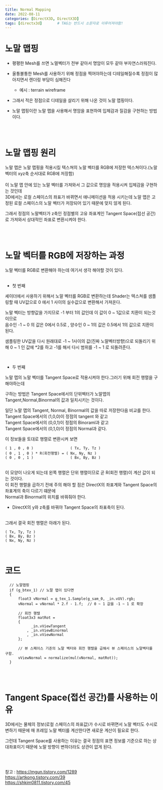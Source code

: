 ```yaml
---
title: Normal Mapping
date: 2022-08-11
categories: [DirectX3D, DirectX3D]
tags: [directx3d]		# TAG는 반드시 소문자로 이루어져야함!
---
```



노말 맵핑
==============================
* 평평한 Mesh를 쓰면 노멀벡터가 전부 같아서 명암이 모두 같아 부자연스러워진다.
* 울퉁불퉁한 Mesh를 사용하기 위해 정점을 찍어야하는데 디테일해질수록 정점이 많아지면서 렌더링 부담이 심해진다
  * 예시 : terrain wireframe

* 그래서 적은 정점으로 디테일을 살리기 위해 나온 것이 노말 맵핑이다.
* 노말 맵핑이란 노말 맵을 사용해서 명암을 표현하여 입체감과 질감을 구현하는 방법이다.

<br><br>

노말 맵핑 원리
===============
노말 맵은 노말 맵핑을 적용시킬 텍스쳐의 노말 벡터를 RGB에 저장한 텍스쳐이다.(노말 벡터의 xyz축 순서대로 RGB에 저장함)<br><br>
이 노말 맵 안에 있는 노말 벡터를 가져와서 그 값으로 명암을 적용시켜 입체감을 구현하는 것인데<br>
3D에서는 로컬 스페이스의 좌표가 바뀌면서 애니메이션을 적용 시키는데 노말 맵은 고정된 로컬 스페이스의 노말 벡터가 저장되어 있기 때문에 맞지 않게 된다.


그래서 정점의 노말벡터가 z축인 정점별의 고유 좌표계인 Tangent Space(접선 공간)로 가져와서 상대적인 좌표로 변환시켜야 한다.<br>

<br><br>

노말 벡터를 RGB에 저장하는 과정
================
노말 벡터를 RGB로 변환해야 하는데 여기서 생각 해야할 것이 있다.<br><br>

* 첫 번째<br>
  
셰이더에서 사용하기 위해서 노말 벡터를 RGB로 변환하는데 Shader는 텍스쳐를 샘플링할 때 UV값으로 0 에서 1 사이의 실수값으로 변환해서 가져온다.<br>

노말 벡터는 방향값을 가지므로 -1 부터 1의 값인데 이 값이 0 ~ 1값으로 치환이 되는것 이므로 <br>
음수인 -1 ~ 0 의 값은 0에서 0.5로 , 양수인 0 ~ 1의 값은 0.5에서 1의 값으로 치환이 된다.

샘플링한 UV값을 다시 원래대로 -1 ~ 1사이의 값(진짜 노말벡터방향)으로 되돌리기 위해 0 ~ 1 인 값에 *2를 하고 -1를 해서 다시 범위를 -1 ~ 1 로 되돌려준다.

<br>

* 두 번째<br>

노말 맵의 노말 벡터를 Tangent Space로 적용시켜야 한다.그러기 위해 회전 행렬을 구해야하는데

구하는 방법은 Tangent Space에서의 단위벡터가 노말맵의 Tangent,Normal,Binormal의 값과 일치시키는 것이다.<br>

일단 노말 맵의 Tangent, Normal, Binormal의 값을 따로 저장한다음 비교를 한다.<br>
Tangent Space에서의 (1,0,0)이 정점의 tangent 와 같고<br>
Tangent Space에서의 (0,0,1)이 정점의 Binoraml과 같고<br>
Tangent Space에서의 (0,1,0)이 정점의 Normal과 같다.<br>

이 정보들을 토대로 행렬로 변환시켜 보면<br>

    ( 1 , 0 , 0 )                 ( Tx, Ty, Tz )
    ( 0 , 1 , 0 ) * R(회전행렬) = ( Nx, Ny, Nz )
    ( 0 , 0 , 1 )                 ( Bx, By, Bz )

<br>
이 모양이 나오게 되는데 왼쪽 행렬은 단위 행렬이므로 곧 R(회전 행렬)이 계산 값이 되는 것이다.<br>
이 회전 행렬을 곱하기 전에 주의 해야 할 점은 DirectX의 좌표계와 Tangent Space의 좌표계의 축이 다르기 떄문에<br> Normal과 Binormal의 위치를 바꿔줘야 한다.<br>

* DirectX의 y와 z축를 바꿔야 Tangent Space의 좌표축이 된다.<br><br>

그래서 결국 회전 행렬은 아래가 된다.<br>

    ( Tx, Ty, Tz )
    ( Bx, By, Bz )
    ( Nx, Ny, Nz )



 

<br>

코드
=======================

      // 노말맵핑
      if (g_btex_1) // 노말 맵이 있다면
      {
          float3 vNormal = g_tex_1.Sample(g_sam_0, _in.vUV).rgb;
          vNormal = vNormal * 2.f - 1.f;  // 0 ~ 1 값을 -1 ~ 1 로 확장       
          
          // 회전 행렬
          float3x3 matRot =
          {
                _in.vViewTangent
              , _in.vViewBinormal
              , _in.vViewNormal
          };
          
          // 뷰 스페이스 기준의 노말 벡터와 회전 행렬을 곱해서 뷰 스페이스의 노말벡터를 구함.
          vViewNormal = normalize(mul(vNormal, matRot));        
      }




<br><br>

Tangent Space(접선 공간)를 사용하는 이유
=================================
3D에서는 물체의 정보(로컬 스페이스의 좌표값)가 수시로 바뀌면서 노말 벡터도 수시로 변하기 때문에 
매 프레임 노말 벡터를 계산한다면 새로운 계산이 필요로 한다.<br>  

그런데 Tangent Space를 사용하는 이유는 결국 정점의 표면 정보를 기준으로 하는 상대좌표이기 때문에 노말 방향이 변하더라도 상관이 없게 된다.


<br><br>

참고 : https://mgun.tistory.com/1289<br>
       https://artkong.tistory.com/39<br>
       https://shkim0811.tistory.com/45
